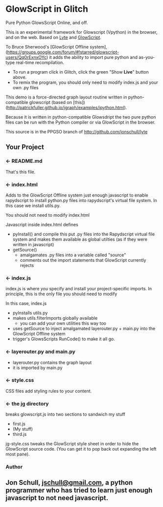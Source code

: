 GlowScript in Glitch
=================

Pure Python GlowsScript Online, and off.

This is an experimental framework for Glowscript (Vpython) in the browser, and on the web.  Based on  [Lyte](https://glitch.com/~lyte) and [GlowScript](http://GlowScript.org).

To Bruce Sherwood's [GlowScript Offline system],(https://groups.google.com/forum/#!starred/glowscript-users/Qq0rExnxOYc) it adds the ability to import pure python and as-you-type real-time recompilation.

* To run a program click in Glitch, click the green "Show __Live__" button above.
* To remix the program, you should only need to modify index.js and your own .py files

This  demo is a force-directed graph layout routine written in python-compatible glowscript (based on [this])(http://patrickfuller.github.io/jgraph/examples/ipython.html).  

Because it is written in python-compatible Glowsdript the two pure python files can be run with the Python compiler or via GlowScript in the browser.  

This source is in the PPGSO branch of http://github.com/jonschull/lyte


Your Project
------------

### ← README.md

That's this file.

### ← index.html

Adds to the GlowScript Offline system just enough  javascript to enable rapydscript to install python.py files into rapydscript's virtual file system.  In this case we install utils.py.  

You should not need to modify index.html

Javascript inside index.html defines
* pyInstall() and compile this put .py files into the Rapydscript virtual file system and makes them available as global utilties (as if they were written in javascript)
* getSource()
  * amalgamates .py files into a variable called "source"
  * comments out the import statements that GlowScript currently rejects


### ← index.js

index.js is where _you_ specify and install your project-specific imports.
In principle, this is the only file you should need to modify

In this case, index.js
* pyInstalls utils.py
* makes utils.filterImports globally available
  * you can add your own utilities this way too
* uses getSource to inject amalgamated layerouter.py + main.py into the GlowScript Offline system
* trigger's GlowsScripts RunCode() to make it all go.

### ← layerouter.py and main.py
* layerouter.py contains the graph layout
* it is imported by main.py

### ← style.css

CSS files add styling rules to your content.  

### ← the jg directory

breaks glowscript.js into two sections to sandwich my stuff
* first.js
* (My stuff)
* third.js

jg-style.css tweaks the GlowScript style sheet in order to hide the GlowScript source code. (You can get it to pop back out expanding the left most pane).

### Author

Jon Schull, jschull@gmail.com, a python programmer who has tried to learn just enough javascript to not need javascript.  
-------------------
